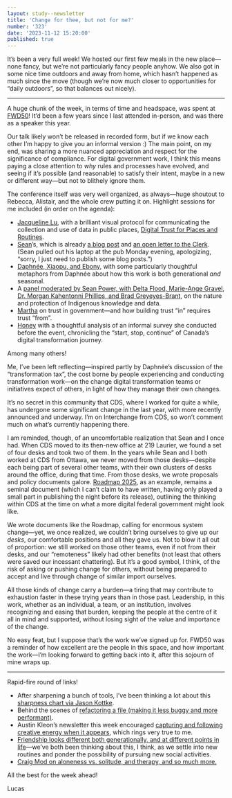 ```yaml
---
layout: study--newsletter
title: 'Change for thee, but not for me?'
number: '323'
date: '2023-11-12 15:20:00'
published: true
---
```


It’s been a very full week! We hosted our first few meals in the new place—none fancy, but we’re not particularly fancy people anyhow. We also got in some nice time outdoors and away from home, which hasn’t happened as much since the move (though we’re now much closer to opportunities for “daily outdoors”, so that balances out nicely).

***

A huge chunk of the week, in terms of time and headspace, was spent at [FWD50](https://www.fwd50.com/)! It’d been a few years since I last attended in-person, and was there as a speaker this year.

Our talk likely won’t be released in recorded form, but if we know each other I’m happy to give you an informal version :) The main point, on my end, was sharing a more nuanced appreciation and respect for the significance of compliance. For digital government work, I think this means paying a close attention to _why_ rules and processes have evolved, and seeing if it’s possible (and reasonable) to satisfy their intent, maybe in a new or different way—but not to blithely ignore them.

The conference itself was very well organized, as always—huge shoutout to Rebecca, Alistair, and the whole crew putting it on. Highlight sessions for me included (in order on the agenda):

- [Jacqueline Lu](https://www.fwd50.com/session/1168/do-you-know-what-that-camera-is-doing-building-trust-and-inclusion-in-digital-urban-infrastructure), with a brilliant visual protocol for communicating the collection and use of data in public places, [Digital Trust for Places and Routines](https://dtpr.io/).
- [Sean](https://www.fwd50.com/session/1169/revolution-not-evolution-for-federal-public-service-delivery)’s, which is already [a blog post](https://sboots.ca/2023/11/06/revolution-not-evolution-for-federal-public-service-delivery/) and [an open letter to the Clerk](https://sboots.ca/2023/11/06/to-the-clerk-and-friends/). (Sean pulled out his laptop at the pub Monday evening, apologizing, “sorry, I just need to publish some blog posts.”)
- [Daphnée, Xiaopu, and Ebony](https://www.fwd50.com/session/1173/it-comes-down-to-teams), with some particularly thoughtful metaphors from Daphnée about how this work is both generational _and_ seasonal.
- A [panel moderated by Sean Power, with Delta Flood, Marie-Ange Gravel, Dr. Morgan Kahentonni Phillips, and Brad Greyeyes-Brant](https://www.fwd50.com/session/1185/open-science-and-indigenous-knowledge-challenges-and-solutions), on the nature and protection of Indigenous knowledge and data.
- [Martha](https://www.fwd50.com/session/1193/trust-in-government-goes-both-ways) on trust in government—and how building trust “in” requires trust “from”.
- [Honey](https://www.fwd50.com/session/1218/canadas-digital-journey-yes-were-sorry) with a thoughtful analysis of an informal survey she conducted before the event, chronicling the “start, stop, continue” of Canada’s digital transformation journey.

Among many others!

Me, I’ve been left reflecting—inspired partly by Daphnée’s discussion of the “transformation tax”, the cost borne by people experiencing and conducting transformation work—on the change digital transformation teams or initiatives expect of others, in light of how they manage their own changes.

It’s no secret in this community that CDS, where I worked for quite a while, has undergone some significant change in the last year, with more recently announced and underway. I’m on Interchange from CDS, so won’t comment much on what’s currently happening there.

I am reminded, though, of an uncomfortable realization that Sean and I once had. When CDS moved to its then-new office at 219 Laurier, we found a set of four desks and took two of them. In the years while Sean and I both worked at CDS from Ottawa, we never moved from those desks—despite each being part of several other teams, with their own clusters of desks around the office, during that time. From those desks, we wrote proposals and policy documents galore. [Roadmap 2025](https://digital.canada.ca/roadmap-2025/), as an example, remains a seminal document (which I can’t claim to have written, having only played a small part in publishing the night before its release), outlining the thinking within CDS at the time on what a more digital federal government might look like.

We wrote documents like the Roadmap, calling for enormous system change—yet, we once realized, we couldn’t bring ourselves to give up our _desks_, our comfortable positions and all they gave us. Not to blow it all out of proportion: we still worked on those other teams, even if not from their desks, and our “remoteness” likely had other benefits (not least that others were saved our incessant chattering). But it’s a good symbol, I think, of the risk of asking or pushing change for others, without being prepared to accept and live through change of similar import ourselves.

All those kinds of change carry a burden—a tiring that may contribute to exhaustion faster in these trying years than in those past. Leadership, in this work, whether as an individual, a team, or an institution, involves recognizing and easing that burden, keeping the people at the centre of it all in mind and supported, without losing sight of the value and importance of the change.

No easy feat, but I suppose that’s the work we’ve signed up for. FWD50 was a reminder of how excellent are the people in this space, and how important the work—I’m looking forward to getting back into it, after this sojourn of mine wraps up.

***

Rapid-fire round of links!

- After sharpening a bunch of tools, I’ve been thinking a lot about this [sharpness chart via Jason Kottke](http://knifegrinders.com.au/Manuals/Sharpness_Chart.pdf).
- Behind the scenes of [refactoring a file (making it less buggy and more performant)](https://daverupert.com/2023/11/one-week-refactor-on-one-file/).
- Austin Kleon’s newsletter this week encouraged [capturing and following creative energy when it appears](https://austinkleon.substack.com/p/spend-it-all-every-time), which rings very true to me.
- [Friendship looks different both generationally, and at different points in life](https://annehelen.substack.com/p/the-friendship-dip)—we’ve both been thinking about this, I think, as we settle into new routines and ponder the possibility of pursuing new social activities.
- [Craig Mod on aloneness vs. solitude, and therapy, and so much more.](https://craigmod.com/roden/086/)

All the best for the week ahead!

Lucas